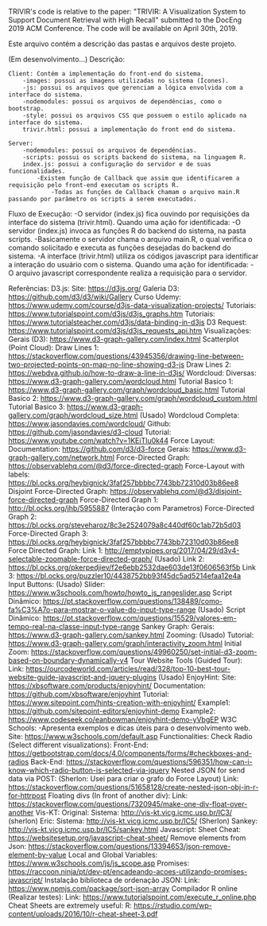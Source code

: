 TRIVIR's code is relative to the paper: "TRIVIR: A Visualization System to Support Document Retrieval
with High Recall" submitted to the DocEng 2019 ACM Conference.
The code will be available on April 30th, 2019.

Este arquivo contém a descrição das pastas e arquivos deste projeto.

(Em desenvolvimento...)
Descrição:

	Client: Contém a implementação do front-end do sistema.
		-images: possui as imagens utilizadas no sistema (Ícones).
		-js: possui os arquivos que gerenciam a lógica envolvida com a interface do sistema.
		-nodemodules: possui os arquivos de dependências, como o bootstrap.
		-style: possui os arquivos CSS que possuem o estilo aplicado na interface do sistema.
		trivir.html: possui a implementação do front end do sistema.

	Server:
		-nodemodules: possui os arquivos de dependências.
		-scripts: possui os scripts backend do sistema, na linguagem R.
		index.js: possui a configuração do servidor e de suas funcionalidades.
			-Existem função de Callback que assim que identificarem a requisição pelo front-end executam os scripts R.
				-Todas as funções de Callback chamam o arquivo main.R passando por parâmetro os scripts a serem executados.

Fluxo de Execução:
	-O servidor (index.js) fica ouvindo por requisições da interface do sistema (trivir.html).
		Quando uma ação for identificada:
			-O servidor (index.js) invoca as funções R do backend do sistema, na pasta scripts.
			-Basicamente o servidor chama o arquivo main.R, o qual verifica o comando solicitado e executa as funções desejadas do backend do sistema.
	-A interface (trivir.html) utiliza os códigos javascript para identificar a interação do usuário com o sistema.
		Quando uma ação for identificada:
			-O arquivo javascript correspondente realiza a requisição para o servidor.

Referências:
	D3.js:
		Site: https://d3js.org/
		Galeria D3: https://github.com/d3/d3/wiki/Gallery
		Curso Udemy: https://www.udemy.com/course/d3js-data-visualization-projects/
		Tutoriais: https://www.tutorialspoint.com/d3js/d3js_graphs.htm
		Tutoriais: https://www.tutorialsteacher.com/d3js/data-binding-in-d3js
		D3 Request: https://www.tutorialspoint.com/d3js/d3js_requests_api.htm
	Visualizações:
		Gerais (D3): https://www.d3-graph-gallery.com/index.html
		Scatterplot (Point Cloud):
			Draw Lines 1: https://stackoverflow.com/questions/43945356/drawing-line-between-two-projected-points-on-map-no-line-showing-d3-js
			Draw Lines 2: https://webdva.github.io/how-to-draw-a-line-in-d3js/
		Wordcloud:
			Diversas: https://www.d3-graph-gallery.com/wordcloud.html
			Tutorial Basico 1: https://www.d3-graph-gallery.com/graph/wordcloud_basic.html
			Tutorial Basico 2: https://www.d3-graph-gallery.com/graph/wordcloud_custom.html
			Tutorial Basico 3: https://www.d3-graph-gallery.com/graph/wordcloud_size.html
			(Usado) Wordcloud Completa: https://www.jasondavies.com/wordcloud/
				Github: https://github.com/jasondavies/d3-cloud
				Tutorial: https://www.youtube.com/watch?v=1KEiTIu0k44
		Force Layout:
			Documentation: https://github.com/d3/d3-force
			Gerais: https://www.d3-graph-gallery.com/network.html
			Force-Directed Graph: https://observablehq.com/@d3/force-directed-graph
			Force-Layout with labels: https://bl.ocks.org/heybignick/3faf257bbbbc7743bb72310d03b86ee8
			Disjoint Force-Directed Graph: https://observablehq.com/@d3/disjoint-force-directed-graph
			Force-Directed Graph 1: http://bl.ocks.org/jhb/5955887
			(Interação com Parametros) Force-Directed Graph 2: https://bl.ocks.org/steveharoz/8c3e2524079a8c440df60c1ab72b5d03
			Force-Directed Graph 3: https://bl.ocks.org/heybignick/3faf257bbbbc7743bb72310d03b86ee8
			Force Directed Graph:
				Link 1: http://emptypipes.org/2017/04/29/d3v4-selectable-zoomable-force-directed-graph/
				(Usado) Link 2: https://bl.ocks.org/pkerpedjiev/f2e6ebb2532dae603de13f0606563f5b
				Link 3: https://bl.ocks.org/puzzler10/4438752bb93f45dc5ad5214efaa12e4a
			Input Buttons:
				(Usado) Slider: https://www.w3schools.com/howto/howto_js_rangeslider.asp
				Script Dinâmico: https://pt.stackoverflow.com/questions/138489/como-fa%C3%A7o-para-mostrar-o-value-do-input-type-range
				(Usado) Script Dinâmico: https://pt.stackoverflow.com/questions/15529/valores-em-tempo-real-na-classe-input-type-range
		Sankey Graph:
			Gerais: https://www.d3-graph-gallery.com/sankey.html
		Zooming:
			(Usado) Tutorial: https://www.d3-graph-gallery.com/graph/interactivity_zoom.html
			Initial Zoom: https://stackoverflow.com/questions/49960250/set-initial-d3-zoom-based-on-boundary-dynamically-v4
		Tour Website Tools (Guided Tour):
			Link: https://ourcodeworld.com/articles/read/328/top-10-best-tour-website-guide-javascript-and-jquery-plugins
			(Usado) EnjoyHint: 
				Site: https://xbsoftware.com/products/enjoyhint/
				Documentation: https://github.com/xbsoftware/enjoyhint
				Tutorial: https://www.sitepoint.com/hints-creation-with-enjoyhint/
				Example1: https://github.com/sitepoint-editors/enjoyhint-demo
				Example2: https://www.codeseek.co/eanbowman/enjoyhint-demo-yVbgEP
	W3C Schools:
		-Apresenta exemplos e dicas úteis para o desenvolvimento web.
		Site: https://www.w3schools.com/default.asp
	Functionalities:
		Check Radio (Select different visualizations):
			Front-End: https://getbootstrap.com/docs/4.0/components/forms/#checkboxes-and-radios
			Back-End: https://stackoverflow.com/questions/596351/how-can-i-know-which-radio-button-is-selected-via-jquery
		Nested JSON for send data via POST: (Sherlon: Usei para criar o grafo do Force Layout)
			Link: https://stackoverflow.com/questions/51658128/create-nested-json-obj-in-r-for-httrpost
		Floating divs (In front of another div):
			Link: https://stackoverflow.com/questions/7320945/make-one-div-float-over-another
	Vis-KT:
		Original:
			Sistema: http://vis-kt.vicg.icmc.usp.br/IC3/ (sherlon)
		Eric: 
			Sistema: http://vis-kt.vicg.icmc.usp.br/IC5/ (Sherlon)
			Sankey: http://vis-kt.vicg.icmc.usp.br/IC5/sankey.html
	Javascript:
		Sheet Cheat: https://websitesetup.org/javascript-cheat-sheet/
		Remove elements from Json: https://stackoverflow.com/questions/13394653/json-remove-element-by-value
		Local and Global Variables: https://www.w3schools.com/js/js_scope.asp
		Promises: https://raccoon.ninja/pt/dev-pt/encadeando-acoes-utilizando-promises-javascript/
	Instalação biblioteca de ordenação JSON:
		Link: https://www.npmjs.com/package/sort-json-array
	Compilador R online (Realizar testes):
		Link: https://www.tutorialspoint.com/execute_r_online.php
	Cheat Sheets are extremely useful:
		R: https://rstudio.com/wp-content/uploads/2016/10/r-cheat-sheet-3.pdf